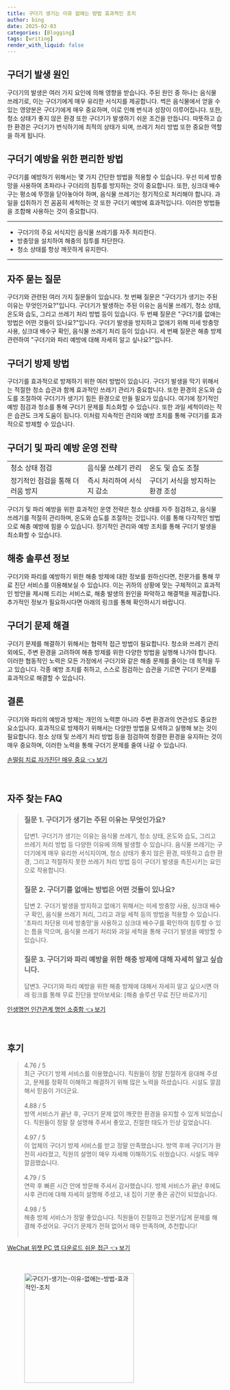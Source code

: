 ```yaml
---
title: 구더기 생기는 이유 없애는 방법 효과적인 조치
author: bing
date: 2025-02-03
categories: [Blogging]
tags: [writing]
render_with_liquid: false
---
```



<h2 id='구더기_발생원인'>구더기 발생 원인</h2>

<p>구더기의 발생은 여러 가지 요인에 의해 영향을 받습니다. 주된 원인 중 하나는 음식물 쓰레기로, 이는 구더기에게 매우 유리한 서식지를 제공합니다. 썩은 음식물에서 얻을 수 있는 영양분은 구더기에게 매우 중요하며, 이로 인해 번식과 성장이 이루어집니다. 또한, 청소 상태가 좋지 않은 환경 또한 구더기가 발생하기 쉬운 조건을 만듭니다. 따뜻하고 습한 환경은 구더기가 번식하기에 최적의 상태가 되며, 쓰레기 처리 방법 또한 중요한 역할을 하게 됩니다.</p>

<h2 id='구더기_예방_편리한_방법'>구더기 예방을 위한 편리한 방법</h2>

<p>구더기를 예방하기 위해서는 몇 가지 간단한 방법을 적용할 수 있습니다. 우선 미세 방충망을 사용하여 초파리나 구더리의 침투를 방지하는 것이 중요합니다. 또한, 싱크대 배수구는 평소에 뚜껑을 닫아놓아야 하며, 음식물 쓰레기는 정기적으로 처리해야 합니다. 과일을 섭취하기 전 꼼꼼히 세척하는 것 또한 구더기 예방에 효과적입니다. 이러한 방법들을 조합해 사용하는 것이 중요합니다.</p>

<hr />

<ul>
    <li>구더기의 주요 서식지인 음식물 쓰레기를 자주 처리한다.</li>
    <li>방충망을 설치하여 해충의 침투를 차단한다.</li>
    <li>청소 상태를 항상 깨끗하게 유지한다.</li>
</ul>

<hr />

<h2 id='자주_묻는_질문'>자주 묻는 질문</h2>

<p>구더기와 관련된 여러 가지 질문들이 있습니다. 첫 번째 질문은 "구더기가 생기는 주된 이유는 무엇인가요?"입니다. 구더기가 발생하는 주된 이유는 음식물 쓰레기, 청소 상태, 온도와 습도, 그리고 쓰레기 처리 방법 등이 있습니다. 두 번째 질문은 "구더기를 없애는 방법은 어떤 것들이 있나요?"입니다. 구더기 발생을 방지하고 없애기 위해 미세 방충망 사용, 싱크대 배수구 확인, 음식물 쓰레기 처리 등이 있습니다. 세 번째 질문은 해충 방제 관련하여 "구더기와 파리 예방에 대해 자세히 알고 싶나요?"입니다.</p>

<h2 id='구더기_방제_방법'>구더기 방제 방법</h2>

<p>구더기를 효과적으로 방제하기 위한 여러 방법이 있습니다. 구더기 발생을 막기 위해서는 적절한 청소 습관과 함께 효과적인 쓰레기 관리가 중요합니다. 또한 환경의 온도와 습도를 조절하여 구더기가 생기기 힘든 환경으로 만들 필요가 있습니다. 여기에 정기적인 예방 점검과 청소를 통해 구더기 문제를 최소화할 수 있습니다. 또한 과일 세척이라는 작은 습관도 크게 도움이 됩니다. 이처럼 지속적인 관리와 예방 조치를 통해 구더기를 효과적으로 방제할 수 있습니다.</p>

<h2 id='구더기_및_파리_예방_운영전략'>구더기 및 파리 예방 운영 전략</h2>

<table>
    <tr>
        <td>청소 상태 점검</td>
        <td>음식물 쓰레기 관리</td>
        <td>온도 및 습도 조절</td>
    </tr>
    <tr>
        <td>정기적인 점검을 통해 더러움 방지</td>
        <td>즉시 처리하여 서식지 감소</td>
        <td>구더기 서식을 방지하는 환경 조성</td>
    </tr>
</table>

<p>구더기 및 파리 예방을 위한 효과적인 운영 전략은 청소 상태를 자주 점검하고, 음식물 쓰레기를 적절히 관리하며, 온도와 습도를 조절하는 것입니다. 이를 통해 다각적인 방법으로 해충 예방에 힘쓸 수 있습니다. 정기적인 관리와 예방 조치를 통해 구더기 발생을 최소화할 수 있습니다.</p>

<h2 id='해충_솔루션_정보'>해충 솔루션 정보</h2>

<p>구더기와 파리를 예방하기 위한 해충 방제에 대한 정보를 원하신다면, 전문가를 통해 무료 진단 서비스를 이용해보실 수 있습니다. 이는 귀하의 상황에 맞는 구체적이고 효과적인 방안을 제시해 드리는 서비스로, 해충 발생의 원인을 파악하고 해결책을 제공합니다. 추가적인 정보가 필요하시다면 아래의 링크를 통해 확인하시기 바랍니다.</p>

<h2 id='구더기_문제_해결'>구더기 문제 해결</h2>

<p>구더기 문제를 해결하기 위해서는 협력적 접근 방법이 필요합니다. 청소와 쓰레기 관리 외에도, 주변 환경을 고려하여 해충 방제를 위한 다양한 방법을 실행해 나가야 합니다. 이러한 협동적인 노력은 모든 가정에서 구더기와 같은 해충 문제를 줄이는 데 목적을 두고 있습니다. 각종 예방 조치를 취하고, 스스로 점검하는 습관을 기르면 구더기 문제를 효과적으로 해결할 수 있습니다.</p>

<h2 id='결론'>결론</h2>

<p>구더기와 파리의 예방과 방제는 개인의 노력뿐 아니라 주변 환경과의 연관성도 중요한 요소입니다. 효과적으로 방제하기 위해서는 다양한 방법을 모색하고 실행해 보는 것이 필요합니다. 청소 상태 및 쓰레기 처리 방법 등을 점검하여 청결한 환경을 유지하는 것이 매우 중요하며, 이러한 노력을 통해 구더기 문제를 줄여 나갈 수 있습니다.</p>


<p><a class="click-button" title="손떨림 치료 자가진단 매우 중요" href="https://24nara.github.io/posts/%EC%86%90%EB%96%A8%EB%A6%BC-%EC%B9%98%EB%A3%8C-%EC%9E%90%EA%B0%80%EC%A7%84%EB%8B%A8-%EB%A7%A4%EC%9A%B0-%EC%A4%91%EC%9A%94/" rel="dofollow">손떨림 치료 자가진단 매우 중요 👈 보기</a></p><br>
<h2 id='자주_찾는_FAQ'>자주 찾는 FAQ</h2>
<div itemscope="" itemtype="https://schema.org/FAQPage"> 
<blockquote> 
<div itemscope="" itemprop="mainEntity" itemtype="https://schema.org/Question"> 
<h3 itemprop="name">질문 1. 구더기가 생기는 주된 이유는 무엇인가요?</h3> 
<div itemscope="" itemprop="acceptedAnswer" itemtype="https://schema.org/Answer"> 
<span itemprop="text"> 
<p>답변1. 구더기가 생기는 이유는 음식물 쓰레기, 청소 상태, 온도와 습도, 그리고 쓰레기 처리 방법 등 다양한 이유에 의해 발생할 수 있습니다. 음식물 쓰레기는 구더기에게 매우 유리한 서식지이며, 청소 상태가 좋지 않은 환경, 따뜻하고 습한 환경, 그리고 적절하지 못한 쓰레기 처리 방법 등이 구더기 발생을 촉진시키는 요인으로 작용합니다.</p> 
</span> 
</div> 
</div> 

<div itemscope="" itemprop="mainEntity" itemtype="https://schema.org/Question"> 
<h3 itemprop="name">질문 2. 구더기를 없애는 방법은 어떤 것들이 있나요?</h3> 
<div itemscope="" itemprop="acceptedAnswer" itemtype="https://schema.org/Answer"> 
<span itemprop="text"> 
<p>답변 2. 구더기 발생을 방지하고 없애기 위해서는 미세 방충망 사용, 싱크대 배수구 확인, 음식물 쓰레기 처리, 그리고 과일 세척 등의 방법을 적용할 수 있습니다. '초파리 차단용 미세 방충망'을 사용하고 싱크대 배수구를 확인하여 침투할 수 있는 틈을 막으며, 음식물 쓰레기 처리와 과일 세척을 통해 구더기 발생을 예방할 수 있습니다.</p> 
</span> 
</div> 
</div> 

<div itemscope="" itemprop="mainEntity" itemtype="https://schema.org/Question"> 
<h3 itemprop="name">질문 3. 구더기와 파리 예방을 위한 해충 방제에 대해 자세히 알고 싶습니다.</h3> 
<div itemscope="" itemprop="acceptedAnswer" itemtype="https://schema.org/Answer"> 
<span itemprop="text"> 
<p>답변3. 구더기와 파리 예방을 위한 해충 방제에 대해서 자세히 알고 싶으시면 아래 링크를 통해 무료 진단을 받아보세요: [해충 솔루션 무료 진단 바로가기]</p> 
</span> 
</div> 
</div> 
</blockquote> 
</div>
<p><a class="click-button" title="인생명언 인간관계 명언 소중함" href="https://24nara.github.io/posts/%EC%9D%B8%EC%83%9D%EB%AA%85%EC%96%B8-%EC%9D%B8%EA%B0%84%EA%B4%80%EA%B3%84-%EB%AA%85%EC%96%B8-%EC%86%8C%EC%A4%91%ED%95%A8/" rel="dofollow">인생명언 인간관계 명언 소중함 👈 보기</a></p><br>
<h2 id='후기'>후기</h2>
<div itemscope itemtype="https://schema.org/Product">
  <blockquote>
  <div itemprop="review" itemscope itemtype="https://schema.org/Review">
      <div itemprop="reviewRating" itemscope itemtype="https://schema.org/Rating"> <span itemprop="ratingValue">4.76</span> / <span itemprop="bestRating">5</span> </div>
      <span itemprop="reviewBody">최근 구더기 방제 서비스를 이용했습니다. 직원들이 정말 친절하게 응대해 주셨고, 문제를 정확히 이해하고 해결하기 위해 많은 노력을 하셨습니다. 시설도 깔끔해서 믿음이 가더군요.</span>
  </div>
  <br>
  <div itemprop="review" itemscope itemtype="https://schema.org/Review">
      <div itemprop="reviewRating" itemscope itemtype="https://schema.org/Rating"> <span itemprop="ratingValue">4.88</span> / <span itemprop="bestRating">5</span> </div>
      <span itemprop="reviewBody">방역 서비스가 끝난 후, 구더기 문제 없이 깨끗한 환경을 유지할 수 있게 되었습니다. 직원들이 정말 잘 설명해 주셔서 좋았고, 친절한 태도가 인상 깊었습니다.</span>
  </div>
  <br>
  <div itemprop="review" itemscope itemtype="https://schema.org/Review">
      <div itemprop="reviewRating" itemscope itemtype="https://schema.org/Rating"> <span itemprop="ratingValue">4.97</span> / <span itemprop="bestRating">5</span> </div>
      <span itemprop="reviewBody">이 업체의 구더기 방제 서비스를 받고 정말 만족했습니다. 방역 후에 구더기가 완전히 사라졌고, 직원의 설명이 매우 자세해 이해하기도 쉬웠습니다. 시설도 매우 깔끔했습니다.</span>
  </div>
  <br>
  <div itemprop="review" itemscope itemtype="https://schema.org/Review">
      <div itemprop="reviewRating" itemscope itemtype="https://schema.org/Rating"> <span itemprop="ratingValue">4.79</span> / <span itemprop="bestRating">5</span> </div>
      <span itemprop="reviewBody">연락 후 빠른 시간 안에 방문해 주셔서 감사했습니다. 방제 서비스가 끝난 후에도 사후 관리에 대해 자세히 설명해 주셨고, 내 집이 기분 좋은 공간이 되었습니다.</span>
  </div>
  <br>
  <div itemprop="review" itemscope itemtype="https://schema.org/Review">
      <div itemprop="reviewRating" itemscope itemtype="https://schema.org/Rating"> <span itemprop="ratingValue">4.98</span> / <span itemprop="bestRating">5</span> </div>
      <span itemprop="reviewBody">해충 방제 서비스가 정말 좋았습니다. 직원들이 친절하고 전문가답게 문제를 해결해 주셨어요. 구더기 문제가 전혀 없어서 매우 만족하며, 추천합니다!</span>
  </div>
  <br>
  </blockquote>
</div>
<p><a class="click-button" title="WeChat 위챗 PC 앱 다운로드 쉬운 접근" href="https://24nara.github.io/posts/WeChat-%EC%9C%84%EC%B1%97-PC-%EC%95%B1-%EB%8B%A4%EC%9A%B4%EB%A1%9C%EB%93%9C-%EC%89%AC%EC%9A%B4-%EC%A0%91%EA%B7%BC/" rel="dofollow">WeChat 위챗 PC 앱 다운로드 쉬운 접근 👈 보기</a></p><br>
<figure class="image"><img src="https://24nara.github.io/assets/img/thumbnail/구더기-생기는-이유-없애는-방법-효과적인-조치.webp" alt="구더기-생기는-이유-없애는-방법-효과적인-조치" width="256" height="256"></figure>